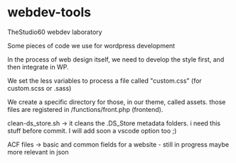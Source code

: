 # webdev-tools
TheStudio60 webdev laboratory

Some pieces of code we use for wordpress development

In the process of web design itself, we need to develop the style first, and then integrate in WP.

We set the less variables to process a file called "custom.css" (for custom.scss or .sass) 

We create a specific directory for those, in our theme, called assets.
those files are registered in /functions/front.php (frontend).


clean-ds_store.sh -> it cleans the .DS_Store metadata folders.
  i need this stuff before commit. I will add soon a vscode option too ;)
  
ACF files -> basic and common fields for a website - still in progress
   maybe more relevant in json

